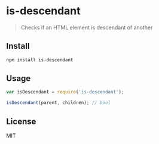 # is-descendant

> Checks if an HTML element is descendant of another

## Install

```bash
npm install is-descendant
```

## Usage

```js
var isDescendant = require('is-descendant');

isDescendant(parent, children); // bool
```

## License

MIT
